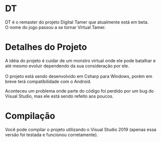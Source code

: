 # DT
DT é o remaster do projeto Digital Tamer que atualmente está em beta. <br/>
O nome do jogo passou a se tornar Virtual Tamer.

# Detalhes do Projeto
A idéia do projeto é cuidar de um monstro virtual onde ele pode batalhar e até mesmo evoluir dependendo da sua consideração por ele.<br/><br/>
O projeto está sendo desenvolvido em Csharp para Windows, porém em breve terá compatibilidade com o Android.

Aconteceu um problema onde parte do código foi perdido por um bug do Visual Studio, mas ele está sendo refeito aos poucos.

# Compilação
Você pode compilar o projeto utilizando o Visual Studio 2019 (apenas essa versão foi testada e funcionou corretamente).
